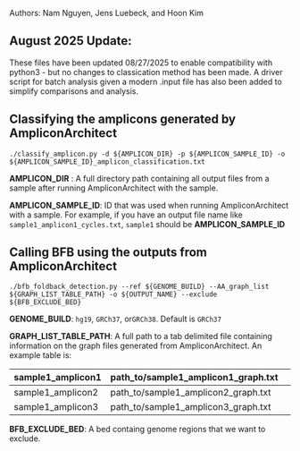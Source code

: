 Authors: Nam Nguyen, Jens Luebeck, and Hoon Kim

## August 2025 Update:
These files have been updated 08/27/2025 to enable compatibility with python3 - but no changes to classication method has been made. A driver script for batch analysis given a modern .input file has also been added to simplify comparisons and analysis.

## Classifying the amplicons generated by AmpliconArchitect



```
./classify_amplicon.py -d ${AMPLICON_DIR} -p ${AMPLICON_SAMPLE_ID} -o ${AMPLICON_SAMPLE_ID}_amplicon_classification.txt
```

**AMPLICON_DIR** : A full directory path containing all output files from a sample after running AmpliconArchitect with the sample.

**AMPLICON_SAMPLE_ID**: ID that was used when running AmpliconArchitect with a sample. For example, if you have an output file name like `sample1_amplicon1_cycles.txt`, `sample1` should be **AMPLICON_SAMPLE_ID**





## Calling BFB using the outputs from AmpliconArchitect



```
./bfb_foldback_detection.py --ref ${GENOME_BUILD} --AA_graph_list ${GRAPH_LIST_TABLE_PATH} -o ${OUTPUT_NAME} --exclude ${BFB_EXCLUDE_BED}
```



**GENOME_BUILD**:  `hg19`, `GRCh37`,  or`GRCh38`. Default is `GRCh37`

**GRAPH_LIST_TABLE_PATH**: A full path to a tab delimited file containing information on the graph files generated from AmpliconArchitect. An example table is:

| sample1_amplicon1 | path_to/sample1_amplicon1_graph.txt |      |      |      |
| ----------------- | ----------------------------------- | ---- | ---- | ---- |
| sample1_amplicon2 | path_to/sample1_amplicon2_graph.txt |      |      |      |
| sample1_amplicon3 | path_to/sample1_amplicon3_graph.txt |      |      |      |

**BFB_EXCLUDE_BED**: A bed containg genome regions that we want to exclude.

